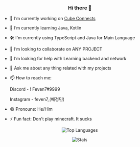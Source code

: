 <h3 id="hi-there-" align=center>Hi there 👋</h3>

<div>
  <ul>
      <li>
          <p>🔭 I’m currently working on <a href="https://github.com/cube1dev">Cube Connects</a></p>
      </li>
      <li>
          <p>🌱 I’m currently learning Java, Kotlin</p>
      </li>
      <li>🛠 I&#39;m currently using TypeScript and Java for Main Language</li>
      <li>
          <p>👯 I’m looking to collaborate on ANY PROJECT</p>
      </li>
      <li>
          <p>🤔 I’m looking for help with Learning backend and network</p>
      </li>
      <li>
          <p>💬 Ask me about any thing related with my projects</p>
      </li>
      <li>
          <p>📫 How to reach me:</p>
             <p>Discord - ! Feven7#9999</p>
              <p>Instagram - feven7_(배정민)</p>
      </li>
      <li>
          <p>😄 Pronouns: He/Him</p>
      </li>
      <li>⚡ Fun fact: Don&#39;t play minecraft. It sucks </li>
  </ul>
</div>

<p align=center><img src="https://github-readme-stats.vercel.app/api/top-langs/?username=Feven7&amp;theme=radical"
        alt="Top Languages"></p>
<p align=center><img src="https://github-readme-stats.vercel.app/api?username=Feven7&amp;show_icons=true&amp;theme=radical"
        alt="Stats"></p>

